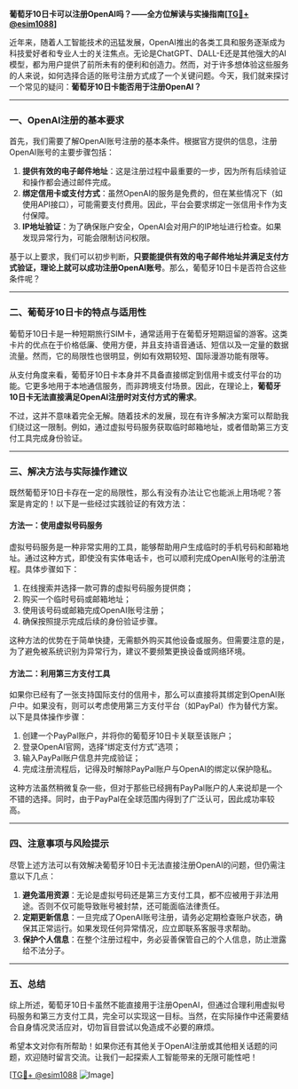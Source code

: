 **葡萄牙10日卡可以注册OpenAI吗？——全方位解读与实操指南[[TG💪+ @esim1088](https://t.me/s/esim1088)]**

近年来，随着人工智能技术的迅猛发展，OpenAI推出的各类工具和服务逐渐成为科技爱好者和专业人士的关注焦点。无论是ChatGPT、DALL-E还是其他强大的AI模型，都为用户提供了前所未有的便利和创造力。然而，对于许多想体验这些服务的人来说，如何选择合适的账号注册方式成了一个关键问题。今天，我们就来探讨一个常见的疑问：**葡萄牙10日卡能否用于注册OpenAI？**

---

### 一、OpenAI注册的基本要求

首先，我们需要了解OpenAI账号注册的基本条件。根据官方提供的信息，注册OpenAI账号的主要步骤包括：

1. **提供有效的电子邮件地址**：这是注册过程中最重要的一步，因为所有后续验证和操作都会通过邮件完成。
2. **绑定信用卡或支付方式**：虽然OpenAI的服务是免费的，但在某些情况下（如使用API接口），可能需要支付费用。因此，平台会要求绑定一张信用卡作为支付保障。
3. **IP地址验证**：为了确保账户安全，OpenAI会对用户的IP地址进行检查。如果发现异常行为，可能会限制访问权限。

基于以上要求，我们可以初步判断，**只要能提供有效的电子邮件地址并满足支付方式验证，理论上就可以成功注册OpenAI账号**。那么，葡萄牙10日卡是否符合这些条件呢？

---

### 二、葡萄牙10日卡的特点与适用性

葡萄牙10日卡是一种短期旅行SIM卡，通常适用于在葡萄牙短期逗留的游客。这类卡片的优点在于价格低廉、使用方便，并且支持语音通话、短信以及一定量的数据流量。然而，它的局限性也很明显，例如有效期较短、国际漫游功能有限等。

从支付角度来看，葡萄牙10日卡本身并不具备直接绑定到信用卡或支付平台的功能。它更多地用于本地通信服务，而非跨境支付场景。因此，在理论上，**葡萄牙10日卡无法直接满足OpenAI注册时对支付方式的需求**。

不过，这并不意味着完全无解。随着技术的发展，现在有许多解决方案可以帮助我们绕过这一限制。例如，通过虚拟号码服务获取临时邮箱地址，或者借助第三方支付工具完成身份验证。

---

### 三、解决方法与实际操作建议

既然葡萄牙10日卡存在一定的局限性，那么有没有办法让它也能派上用场呢？答案是肯定的！以下是一些经过实践验证的有效方法：

#### 方法一：使用虚拟号码服务
虚拟号码服务是一种非常实用的工具，能够帮助用户生成临时的手机号码和邮箱地址。通过这种方式，即使没有实体电话卡，也可以顺利完成OpenAI账号的注册流程。具体步骤如下：
1. 在线搜索并选择一款可靠的虚拟号码服务提供商；
2. 购买一个临时号码或邮箱地址；
3. 使用该号码或邮箱完成OpenAI账号注册；
4. 确保按照提示完成后续的身份验证步骤。

这种方法的优势在于简单快捷，无需额外购买其他设备或服务。但需要注意的是，为了避免被系统识别为异常行为，建议不要频繁更换设备或网络环境。

#### 方法二：利用第三方支付工具
如果你已经有了一张支持国际支付的信用卡，那么可以直接将其绑定到OpenAI账户中。如果没有，则可以考虑使用第三方支付平台（如PayPal）作为替代方案。以下是具体操作步骤：
1. 创建一个PayPal账户，并将你的葡萄牙10日卡关联至该账户；
2. 登录OpenAI官网，选择“绑定支付方式”选项；
3. 输入PayPal账户信息并完成验证；
4. 完成注册流程后，记得及时解除PayPal账户与OpenAI的绑定以保护隐私。

这种方法虽然稍微复杂一些，但对于那些已经拥有PayPal账户的人来说却是一个不错的选择。同时，由于PayPal在全球范围内得到了广泛认可，因此成功率较高。

---

### 四、注意事项与风险提示

尽管上述方法可以有效解决葡萄牙10日卡无法直接注册OpenAI的问题，但仍需注意以下几点：
1. **避免滥用资源**：无论是虚拟号码还是第三方支付工具，都不应被用于非法用途。否则不仅可能导致账号被封禁，还可能面临法律责任。
2. **定期更新信息**：一旦完成了OpenAI账号注册，请务必定期检查账户状态，确保其正常运行。如果发现任何异常情况，应立即联系客服寻求帮助。
3. **保护个人信息**：在整个注册过程中，务必妥善保管自己的个人信息，防止泄露给不法分子。

---

### 五、总结

综上所述，葡萄牙10日卡虽然不能直接用于注册OpenAI，但通过合理利用虚拟号码服务和第三方支付工具，完全可以实现这一目标。当然，在实际操作中还需要结合自身情况灵活应对，切勿盲目尝试以免造成不必要的麻烦。

希望本文对你有所帮助！如果你还有其他关于OpenAI注册或其他相关话题的问题，欢迎随时留言交流。让我们一起探索人工智能带来的无限可能性吧！

[[TG💪+ @esim1088](https://t.me/s/esim1088) ![Image](https://i.postimg.cc/4NQfJmqS/Snipaste-2025-05-13-00-14-12.png)]